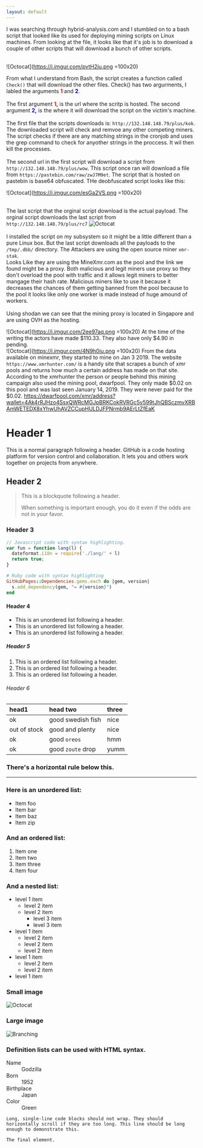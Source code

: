 ```yaml
---
layout: default
---
```


I was searching through hybrid-analysis.com and I stumbled on to a bash script that looked like its used for deploying mining scripts on Linux machines. From looking at the file, it looks like that it's job is to download a couple of other scripts that will download a bunch of other scripts.<br>
<br>

![Octocat](https://i.imgur.com/pvtH2iu.png =100x20)

From what I understand from Bash, the script creates a function called ```Check()``` that will download the other files. Check() has two argurments, I labled the arguments <b><font color="red">1</font></b> and <b><font color="blue">2</font></b>.
<br>
<br>
The first argument <font color="red"><b>1,</b></font> is the url where the scritp is hosted. The second argument <font color="blue"><b>2,</b></font> is the where it will download the script on the victim's machine. 
<br><br>
The first file that the scripts downloads is: ```http://132.148.148.79/plus/kok```. The downloaded script will check and remvoe any other competing miners. The script checks if there are any matching strings in the cronjob and uses the grep command to check for anyother strings in the proccess. It wil then kill the processes. 
<br>
<br>
The second url in the first script will download a script from ```http://132.148.148.79/plus/wow```. This script once ran will download a file from ```https://pastebin.com/raw/zwJ7M9et```. The script that is hosted on pastebin is base64 obfuscated. 
THe deobfuscated script looks like this: <br>

![Octocat](https://i.imgur.com/esGa2VS.png =100x20)
<br>
<br>

The last script that the orginal script download is the actual payload. The orginal script downloads the last script from ```http://132.148.148.79/plus/rc7```
![Octocat](https://i.imgur.com/JaHI09x.png=100x20)
<br><br>
I installed the script on my subsystem so it might be a little different than a pure Linux box. 
But the last script downloads all the payloads to the ```/tmp/.dbb/``` directory. 
The Attackers are using the open source miner  ```xmr-stak```.  
Looks Like they are using the MineXmr.com as the pool and the link we found might be a proxy. Both malicious and legit miners use  proxy so they don't overload the pool with traffic and it allows legit miners to better mangage their hash rate. Malicious miners like to use it because it decreases the chances of them getting banned from the pool because to the pool it looks like only one worker is made instead of huge amound of workers. 
<br><br>
Using shodan we can see that the mining proxy is located in Singapore and are using OVH as the hosting. 

![Octocat](https://i.imgur.com/2ee97aq.png =100x20)
At the time of the writing the actors have made $110.33. They also have only $4.90 in pending. 
<br>
![Octocat](https://i.imgur.com/4N9h0iu.png =100x20)
From the data available on minexmr, they started to mine on Jan 3 2019.
The website ```https://www.xmrhunter.com/``` is a handy site that scrapes a bunch of xmr pools and returns how much a certain address has made on that site. According to the xmrhunter the person or people behind this mining campaign also used the mining pool, dwarfpool. They only made $0.02 on this pool and was last seen January 14, 2019. They were never paid for the $0.02. 
https://dwarfpool.com/xmr/address?wallet=4Ak4rRJHzo4SsxQWRcMGJpBRKCokRVRGc5v599tJhQBSczmvXRBAmWETEDX8xYhwUhAVZCCupHULDJFPNrmb9AErLtZfEaK
# Header 1

This is a normal paragraph following a header. GitHub is a code hosting platform for version control and collaboration. It lets you and others work together on projects from anywhere.

## Header 2

> This is a blockquote following a header.
>
> When something is important enough, you do it even if the odds are not in your favor.

### Header 3

```js
// Javascript code with syntax highlighting.
var fun = function lang(l) {
  dateformat.i18n = require('./lang/' + l)
  return true;
}
```

```ruby
# Ruby code with syntax highlighting
GitHubPages::Dependencies.gems.each do |gem, version|
  s.add_dependency(gem, "= #{version}")
end
```

#### Header 4

*   This is an unordered list following a header.
*   This is an unordered list following a header.
*   This is an unordered list following a header.

##### Header 5

1.  This is an ordered list following a header.
2.  This is an ordered list following a header.
3.  This is an ordered list following a header.

###### Header 6

| head1        | head two          | three |
|:-------------|:------------------|:------|
| ok           | good swedish fish | nice  |
| out of stock | good and plenty   | nice  |
| ok           | good `oreos`      | hmm   |
| ok           | good `zoute` drop | yumm  |

### There's a horizontal rule below this.

* * *

### Here is an unordered list:

*   Item foo
*   Item bar
*   Item baz
*   Item zip

### And an ordered list:

1.  Item one
1.  Item two
1.  Item three
1.  Item four

### And a nested list:

- level 1 item
  - level 2 item
  - level 2 item
    - level 3 item
    - level 3 item
- level 1 item
  - level 2 item
  - level 2 item
  - level 2 item
- level 1 item
  - level 2 item
  - level 2 item
- level 1 item

### Small image

![Octocat](https://assets-cdn.github.com/images/icons/emoji/octocat.png)

### Large image

![Branching](https://guides.github.com/activities/hello-world/branching.png)


### Definition lists can be used with HTML syntax.

<dl>
<dt>Name</dt>
<dd>Godzilla</dd>
<dt>Born</dt>
<dd>1952</dd>
<dt>Birthplace</dt>
<dd>Japan</dd>
<dt>Color</dt>
<dd>Green</dd>
</dl>

```
Long, single-line code blocks should not wrap. They should horizontally scroll if they are too long. This line should be long enough to demonstrate this.
```

```
The final element.
```
